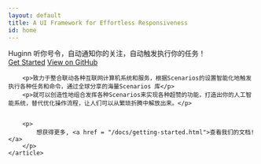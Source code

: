 ```yaml
---
layout: default
title: A UI Framework for Effortless Responsiveness
id: home
---
```


<div class="hero">
	<div class="container">
		<div class="hero-title">Huginn 听你号令，自动通知你的关注，自动触发执行你的任务！</div>
		<a href="/docs/getting-started.html" class="btn">Get Started</a>
		<a href="https://github.com/cantino/huginn" class="btn btn-outlined">View on GitHub</a>
	</div>
</div>

<div class="container">
	<article>
		
		<p>致力于整合联动各种互联网计算机系统和服务，根据Scenarios的设置智能化地触发执行各种任务和命令，通过全球分享的海量Scenarios 库</p>
		<p>就可以创造性地组合发挥各种Scenarios来实现各种超赞的功能，打造出你的人工智能系统，替代优化操作流程，让人们可以从繁琐折腾中解放出来。</p>
		
		
		<p>
		    想获得更多, <a href = "/docs/getting-started.html">查看我们的文档!</a>
		</p>
	</article>
</div>
